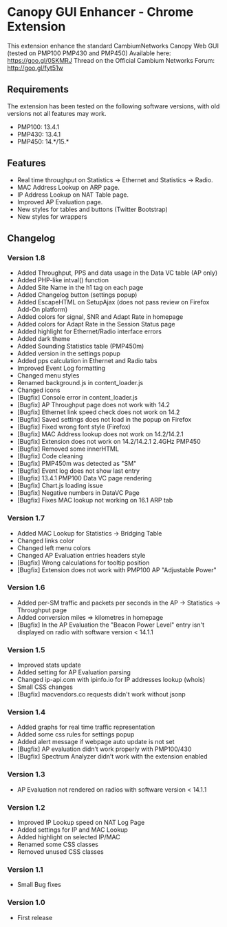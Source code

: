 Canopy GUI Enhancer - Chrome Extension
==========

This extension enhance the standard CambiumNetworks Canopy Web GUI (tested on PMP100 PMP430 and PMP450)
Available here: https://goo.gl/0SKMRJ
Thread on the Official Cambium Networks Forum: http://goo.gl/fyt51w

## Requirements

The extension has been tested on the following software versions, with old versions not all features may work.

* PMP100: 13.4.1
* PMP430: 13.4.1
* PMP450: 14.\*/15.\*

## Features

* Real time throughput on Statistics -> Ethernet and Statistics -> Radio.
* MAC Address Lookup on ARP page.
* IP Address Lookup on NAT Table page.
* Improved AP Evaluation page.
* New styles for tables and buttons (Twitter Bootstrap)
* New styles for wrappers

## Changelog

### Version 1.8

* Added Throughput, PPS and data usage in the Data VC table (AP only)
* Added PHP-like intval() function
* Added Site Name in the h1 tag on each page
* Added Changelog button (settings popup)
* Added EscapeHTML on SetupAjax (does not pass review on Firefox Add-On platform)
* Added colors for signal, SNR and Adapt Rate in homepage
* Added colors for Adapt Rate in the Session Status page
* Added highlight for Ethernet/Radio interface errors
* Added dark theme
* Added Sounding Statistics table (PMP450m)
* Added version in the settings popup
* Added pps calculation in Ethernet and Radio tabs
* Improved Event Log formatting
* Changed menu styles
* Renamed background.js in content_loader.js
* Changed icons
* [Bugfix] Console error in content_loader.js
* [Bugfix] AP Throughput page does not work with 14.2
* [Bugfix] Ethernet link speed check does not work on 14.2
* [Bugfix] Saved settings does not load in the popup on Firefox
* [Bugfix] Fixed wrong font style (Firefox)
* [Bugfix] MAC Address lookup does not work on 14.2/14.2.1
* [Bugfix] Extension does not work on 14.2/14.2.1 2.4GHz PMP450
* [Bugfix] Removed some innerHTML
* [Bugfix] Code cleaning
* [Bugfix] PMP450m was detected as "SM"
* [Bugfix] Event log does not show last entry
* [Bugfix] 13.4.1 PMP100 Data VC page rendering
* [Bugfix] Chart.js loading issue
* [Bugfix] Negative numbers in DataVC Page
* [Bugfix] Fixes MAC lookup not working on 16.1 ARP tab

### Version 1.7

* Added MAC Lookup for Statistics -> Bridging Table
* Changed links color
* Changed left menu colors
* Changed AP Evaluation entries headers style
* [Bugfix] Wrong calculations for tooltip position
* [Bugfix] Extension does not work with PMP100 AP "Adjustable Power"

### Version 1.6

* Added per-SM traffic and packets per seconds in the AP -> Statistics -> Throughput page
* Added conversion miles => kilometres in homepage
* [Bugfix] In the AP Evaluation the "Beacon Power Level" entry isn't displayed on radio with software version < 14.1.1

### Version 1.5

* Improved stats update
* Added setting for AP Evaluation parsing
* Changed ip-api.com with ipinfo.io for IP addresses lookup (whois)
* Small CSS changes
* [Bugfix] macvendors.co requests didn't work without jsonp

### Version 1.4

* Added graphs for real time traffic representation
* Added some css rules for settings popup
* Added alert message if webpage auto update is not set
* [Bugfix] AP evaluation didn’t work properly with PMP100/430
* [Bugfix] Spectrum Analyzer didn’t work with the extension enabled

### Version 1.3

* AP Evaluation not rendered on radios with software version < 14.1.1

### Version 1.2

* Improved IP Lookup speed on NAT Log Page
* Added settings for IP and MAC Lookup
* Added highlight on selected IP/MAC
* Renamed some CSS classes
* Removed unused CSS classes

### Version 1.1

* Small Bug fixes

### Version 1.0

* First release
